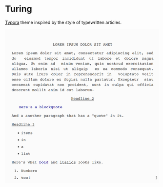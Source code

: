 # Turing

[Typora](https://typora.io/) theme inspired by the style of typewritten articles.

![Screenshot of this Typora theme](screenshot1.png)
